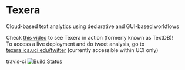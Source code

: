 # Texera
Cloud-based text analytics using declarative and GUI-based workflows

Check [this video](https://www.youtube.com/watch?v=67RY2S0pE-o) to see Texera in action (formerly known as TextDB)!    
To access a live deployment and do tweet analysis, go to [texera.ics.uci.edu/twitter](http://texera.ics.uci.edu/twitter/) (currently accessible within UCI only)

travis-ci
[![Build Status](https://travis-ci.org/Texera/texera.svg?branch=master)](https://travis-ci.org/Texera/texera)


